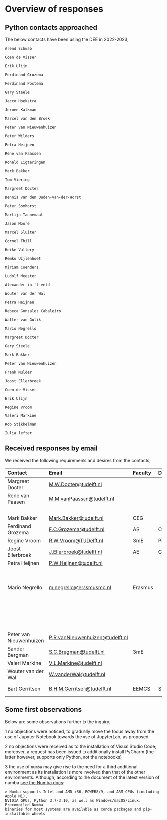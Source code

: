 # Overview of responses

## Python contacts approached

The below contacts have been using the DEE in 2022-2023;

    Arend Schwab

    Coen de Visser

    Erik Ulijn

    Ferdinand Grozema

    Ferdinand Postema

    Gary Steele

    Jacco Hoekstra

    Jeroen Kalkman

    Marcel van den Broek

    Peter van Nieuwenhuizen

    Peter Wilders

    Petra Heijnen

    Rene van Paassen

    Ronald Ligteringen

    Mark Bakker

    Tom Viering

    Margreet Docter

    Dennis van den Ouden-van-der-Horst

    Peter Somhorst

    Martijn Tannemaat

    Jason Moore

    Marcel Sluiter

    Cornel Thill

    Heike Vallery

    Remko Uijlenhoet

    Miriam Coenders

    Ludolf Meester

    Alexander in 't veld

    Wouter van der Wal

    Petra Heijnen

    Rebeca Gonzalez Cabaleiro

    Walter van Gulik

    Mario Negrello

    Margreet Docter

    Gary Steele

    Mark Bakker

    Peter van Nieuwenhuizen

    Frank Mulder

    Joost Ellerbroek

    Coen de Visser

    Erik Ulijn

    Regine Vroom

    Valeri Markine

    Rob Stikkelman

    Iulia lefter


## Received responses by email

We received the following requirements and desires from the contacts;

| Contact                 | Email                           | Faculty | Department | Requirements       |
|:------------------------|:--------------------------------|:--------|:-----------|:-------------------|
| Margreet Docter         | M.W.Docter@tudelft.nl           |         |            | nb2214-2023        |
| Rene van Paasen         | M.M.vanPaassen@tudelft.nl       |         |            | control            |
|                         |                                 |         |            | slycot             |
| Mark Bakker             | Mark.Bakker@tudelft.nl          | CEG     |            |                    |
| Ferdinand Grozema       | F.C.Grozema@tudelft.nl          | AS      | Chem Eng   |                    |
| Regine Vroom            | R.W.Vroom@TUDelft.nl            | 3mE     | PME        |                    |
| Joost Ellerbroek        | J.Ellerbroek@tudelft.nl         | AE      | C&O        | PyCharm            |
| Petra Heijnen           | P.W.Heijnen@tudelft.nl          |         |            | more_itertools     |
|                         |                                 |         |            | pyvisgraph         |
|                         |                                 |         |            | shapely            |
| Mario Negrello          | m.negrello@erasmusmc.nl         | Erasmus |            | nbgrader           |
|                         |                                 |         |            | numba              |
|                         |                                 |         |            | cudatoolkit (?)    |
|                         |                                 |         |            | notebook extensions|
|                         |                                 |         |            | TOC2               |
| Peter van Nieuwenhuizen | P.R.vanNieuwenhuizen@tudelft.nl |         |            |                    |
| Sander Bergman          | S.C.Bregman@tudelft.nl          | 3mE     |            | control            |
| Valeri Markine          | V.L.Markine@tudelft.nl          |         |            |                    |
| Wouter van der Wal      | W.vanderWal@tudelft.nl          |         |            |                    |
| Bart Gerritsen          | B.H.M.Gerritsen@tudelft.nl      | EEMCS   | ST         | ti3111tu-2023      |


## Some first observations

Below are some observations further to the inquiry;

  1 no objections were noticed, to gradually move the focus away from the use of 
    Jupyter Notebook towards the use of JupyterLab, as proposed

  2 no objections were received as to the installation of Visual Studio Code; 
  moreover, a request has been issued to additionally install PyCharm (the 
  latter however, supports only Python, not the notebooks)

  3 the use of `numba` may give rise to the need for a third additional environment
    as its installation is more involved than that of the other environments. 
    Although, according to the document of the latest version of numba 
    [see the Numba docs](https://numba.readthedocs.io/en/stable/user/installing.html): 

    > Numba supports Intel and AMD x86, POWER8/9, and ARM CPUs (including Apple M1), 
    NVIDIA GPUs, Python 3.7-3.10, as well as Windows/macOS/Linux. Precompiled Numba 
    binaries for most systems are available as conda packages and pip-installable wheels
